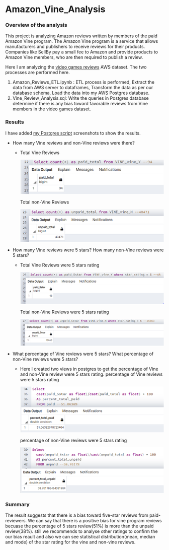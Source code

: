 # Amazon_Vine_Analysis

### Overview of the analysis

This project is analyzing Amazon reviews written by members of the paid Amazon Vine program. The Amazon Vine program is a service that allows manufacturers and publishers to receive reviews for their products. Companies like SellBy pay a small fee to Amazon and provide products to Amazon Vine members, who are then required to publish a review.

Here I am analyzing the [video games reviews](https://s3.amazonaws.com/amazon-reviews-pds/tsv/amazon_reviews_us_Video_Games_v1_00.tsv.gz) AWS dataset. The two processes are performed here.

  1. Amazon_Reviews_ETL.ipynb : ETL process is performed, Extract the data from AWS server to dataframes, Transform the data as per our database schema, Load the data into my                                   AWS Postgres database. 
  2. Vine_Review_Analysis.sql: Write the queries in Postgres database determine if there is any bias toward favorable reviews from Vine members in the video games dataset.
  
### Results

I have added [my Postgres script](https://github.com/nidhipandya/Amazon_Vine_Analysis/blob/main/Vine_Review_Analysis.sql) screenshots to show the results.

* How many Vine reviews and non-Vine reviews were there?
  * Total Vine Reviews 
  
    ![img1](https://github.com/nidhipandya/Amazon_Vine_Analysis/blob/main/images/img1.PNG) 
    
  
    Total non-Vine Reviews
    
    ![img2](https://github.com/nidhipandya/Amazon_Vine_Analysis/blob/main/images/img2.PNG)
  
* How many Vine reviews were 5 stars? How many non-Vine reviews were 5 stars?
  * Total Vine Reviews were 5 stars rating
  
    ![img3](https://github.com/nidhipandya/Amazon_Vine_Analysis/blob/main/images/img3.PNG) 
    
  
    Total non-Vine Reviews were 5 stars rating
    
    ![img4](https://github.com/nidhipandya/Amazon_Vine_Analysis/blob/main/images/img4.PNG)
 
* What percentage of Vine reviews were 5 stars? What percentage of non-Vine reviews were 5 stars?
  * Here I created two views in postgres to get the percentage of Vine and non-Vine review were 5 stars rating. 
    percentage of Vine reviews were 5 stars rating
  
    ![img5](https://github.com/nidhipandya/Amazon_Vine_Analysis/blob/main/images/img5.PNG) 
    
  
    percentage of non-Vine reviews were 5 stars rating
    
    ![img6](https://github.com/nidhipandya/Amazon_Vine_Analysis/blob/main/images/img6.PNG)
    

### Summary

The result suggests that there is a bias toward five-star reviews from paid-reviewers. We can say that there is a positive bias for vine program reviews becuase the percentage of 5 stars review(51%) is more than the unpaid review(38%). still we recommends to analyse other ratings to confirm the our bias reault and also we can see statistical distribution(mean, median and mode) of the star rating for the vine and non-vine reviews.
